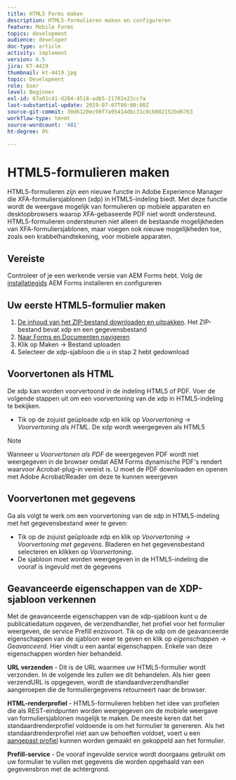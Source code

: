 ```yaml
---
title: HTML5 Forms maken
description: HTML5-formulieren maken en configureren
feature: Mobile Forms
topics: development
audience: developer
doc-type: article
activity: implement
version: 6.5
jira: KT-4419
thumbnail: kt-4419.jpg
topic: Development
role: User
level: Beginner
exl-id: 67a01c41-d284-4518-adb5-21702e22ccfa
last-substantial-update: 2019-07-07T00:00:00Z
source-git-commit: 30d6120ec99f7a95414dbc31c0cb002152bd6763
workflow-type: tm+mt
source-wordcount: '481'
ht-degree: 0%

---
```


# HTML5-formulieren maken

HTML5-formulieren zijn een nieuwe functie in Adobe Experience Manager die XFA-formuliersjablonen (xdp) in HTML5-indeling biedt. Met deze functie wordt de weergave mogelijk van formulieren op mobiele apparaten en desktopbrowsers waarop XFA-gebaseerde PDF niet wordt ondersteund. HTML5-formulieren ondersteunen niet alleen de bestaande mogelijkheden van XFA-formuliersjablonen, maar voegen ook nieuwe mogelijkheden toe, zoals een krabbelhandtekening, voor mobiele apparaten.

## Vereiste

Controleer of je een werkende versie van AEM Forms hebt. Volg de [installatiegids](https://experienceleague.adobe.com/docs/experience-manager-65/forms/install-aem-forms/osgi-installation/installing-configuring-aem-forms-osgi.html) AEM Forms installeren en configureren

## Uw eerste HTML5-formulier maken

1. [De inhoud van het ZIP-bestand downloaden en uitpakken](assets/assets.zip). Het ZIP-bestand bevat xdp en een gegevensbestand
2. [Naar Forms en Documenten navigeren](http://localhost:4502/aem/forms.html/content/dam/formsanddocuments)
3. Klik op Maken -> Bestand uploaden
4. Selecteer de xdp-sjabloon die u in stap 2 hebt gedownload

## Voorvertonen als HTML

De xdp kan worden voorvertoond in de indeling HTML5 of PDF. Voer de volgende stappen uit om een voorvertoning van de xdp in HTML5-indeling te bekijken.

* Tik op de zojuist geüploade xdp en klik op _Voorvertoning -> Voorvertoning als HTML_. De xdp wordt weergegeven als HTML5

>[!NOTE]
>Wanneer u _Voorvertonen als PDF_ de weergegeven PDF wordt niet weergegeven in de browser omdat AEM Forms dynamische PDF&#39;s rendert waarvoor Acrobat-plug-in vereist is. U moet de PDF downloaden en openen met Adobe Acrobat/Reader om deze te kunnen weergeven


## Voorvertonen met gegevens

Ga als volgt te werk om een voorvertoning van de xdp in HTML5-indeling met het gegevensbestand weer te geven:

* Tik op de zojuist geüploade xdp en klik op _Voorvertoning -> Voorvertoning met gegevens_. Bladeren en het gegevensbestand selecteren en klikken op _Voorvertoning_.
* De sjabloon moet worden weergegeven in de HTML5-indeling die vooraf is ingevuld met de gegevens

## Geavanceerde eigenschappen van de XDP-sjabloon verkennen

Met de geavanceerde eigenschappen van de xdp-sjabloon kunt u de publicatiedatum opgeven, de verzendhandler, het profiel voor het formulier weergeven, de service Prefill enzovoort. Tik op de xdp om de geavanceerde eigenschappen van de sjabloon weer te geven en klik op _eigenschappen -> Geavanceerd_. Hier vindt u een aantal eigenschappen. Enkele van deze eigenschappen worden hier behandeld.

**URL verzenden** - Dit is de URL waarmee uw HTML5-formulier wordt verzonden. In de volgende les zullen we dit behandelen. Als hier geen verzendURL is opgegeven, wordt de standaardverzendhandler aangeroepen die de formuliergegevens retourneert naar de browser.

**HTML-renderprofiel** - HTML5-formulieren hebben het idee van profielen die als REST-eindpunten worden weergegeven om de mobiele weergave van formuliersjablonen mogelijk te maken. De meeste keren dat het standaardrenderprofiel voldoende is om het formulier te genereren. Als het standaardrenderprofiel niet aan uw behoeften voldoet, voert u een [aangepast profiel](https://experienceleague.adobe.com/docs/experience-manager-65/forms/html5-forms/custom-profile.html) kunnen worden gemaakt en gekoppeld aan het formulier.

**Prefill-service** - De vooraf ingevulde service wordt doorgaans gebruikt om uw formulier te vullen met gegevens die worden opgehaald van een gegevensbron met de achtergrond.
